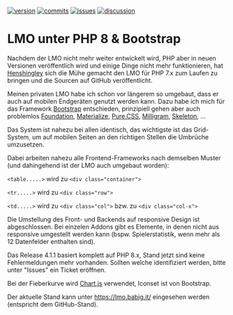 [![version](https://img.shields.io/github/v/release/babbisch/lmo_php8)](https://github.com/babbisch/LMO_PHP8/releases) 
[![commits](https://img.shields.io/github/commits-since/babbisch/lmo_php8/latest)](https://github.com/babbisch/LMO_PHP8/commits/main/) 
[![issues](https://img.shields.io/github/issues/babbisch/lmo_php8)](https://github.com/babbisch/LMO_PHP8/issues)
[![discussion](https://img.shields.io/github/discussions/babbisch/lmo_php8)](https://github.com/babbisch/LMO_PHP8/discussions)

# LMO unter PHP 8 & Bootstrap
Nachdem der LMO nicht mehr weiter entwickelt wird, PHP aber in neuen Versionen veröffentlich wird und einige Dinge nicht mehr funktionieren, hat <a target="_blank" href="//github.com/henshingly/LMO_PHP7">Henshingley</a> sich die Mühe gemacht den LMO für PHP 7.x zum Laufen zu bringen und die Sourcen auf GitHub veröffentlicht.

Meinen privaten LMO habe ich schon vor längerem so umgebaut, dass er auch auf mobilen Endgeräten genutzt werden kann. Dazu habe ich mich für das Framework <a target="_blank" href="//getbootstrap">Bootstrap</a> entschieden, prinzipiell gehen aber auch problemlos <a target="_blank" href="//get.foundation/">Foundation</a>, <a target="_blank" href="//materializecss.com/">Materialize</a>, <a target="_blank" href="//purecss.io/">Pure.CSS</a>, <a target="_blank" href="//milligram.io/">Milligram</a>, <a target="_blank" href="http://getskeleton.com/">Skeleton</a>, ...

Das System ist nahezu bei allen identisch, das wichtigste ist das Grid-System, um auf mobilen Seiten an den richtigen Stellen die Umbrüche umzusetzen.

Dabei arbeiten nahezu alle Frontend-Frameworks nach demselben Muster (und dahingehend ist der LMO auch umgebaut worden):

`<table.....>` wird zu `<div class="container">`

`<tr.....>` wird zu `<div class="row">`

`<td.....>` wird zu `<div class="col">` bzw. zu `<div class="col-x">`

Die Umstellung des Front- und Backends auf responsive Design ist abgeschlossen.
Bei einzelen Addons gibt es Elemente, in denen nicht aus responsive umgestellt werden kann (bspw. Spielerstatistik, wenn mehr als 12 Datenfelder enthalten sind).

Das Release 4.1.1 basiert komplett auf PHP 8.x, Stand jetzt sind keine Fehlermeldungen mehr vorhanden. Sollten welche identifiziert werden, bitte unter "Issues" ein Ticket eröffnen. 

Bei der Fieberkurve wird <a target="_blank" href="//www.chartjs.org/">Chart.js</a> verwendet, Iconset ist von Bootstrap.

Der aktuelle Stand kann unter https://lmo.babig.it/ eingesehen werden (entspricht dem GitHub-Stand).
